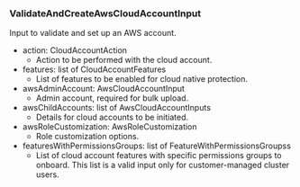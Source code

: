 ### ValidateAndCreateAwsCloudAccountInput
Input to validate and set up an AWS account.

- action: CloudAccountAction
  - Action to be performed with the cloud account.
- features: list of CloudAccountFeatures
  - List of features to be enabled for cloud native protection.
- awsAdminAccount: AwsCloudAccountInput
  - Admin account, required for bulk upload.
- awsChildAccounts: list of AwsCloudAccountInputs
  - Details for cloud accounts to be initiated.
- awsRoleCustomization: AwsRoleCustomization
  - Role customization options.
- featuresWithPermissionsGroups: list of FeatureWithPermissionsGroupss
  - List of cloud account features with specific permissions groups to onboard. This list is a valid input only for customer-managed cluster users.
